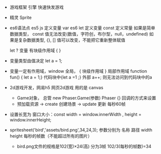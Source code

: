 -   游戏框架 引擎 快速快发游戏
-   精灵 Sprite
-   es6语法点
    es5 js 定义变量 var
    es6 let 定义变量
        const 定义常量
    如果是简单数据类型， const 值无法改变(数值，字符创，布尔型，null，undefined)
    如果是复杂数据类型, {}, [] 值可以改变，不能把它重新整体赋值

    let ? 变量 有块级作用域 { }
-   变量类型由值决定 let a = 1;
-   变量一定有作用域，window 全局， { 块级作用域 } 局部作用域 function fun() { let a = 1;}
    代码块中{let a =1 ;} 外部 a++; 则无法访问到代码块中的a

-   2d游戏开发，网易h5
    网页2d游戏 用的是 canvas
    -   Game对象， 总管
        new Phaser.Game(参数)  Phaser {}
        回调的方式来设置
    -   预加载资源 -> create 创建场景 -> update 更新 每秒60帧
-   设置长宽为 窗口大小：const width = window.innerWidth , height = window.innerHeight;
-   spritesheet('bird','assets/bird.png',34,24,3); 参数分别为 名称 路径 width height 每秒的帧数（不能超过所有的图片）
    -   bird.png文件的规格是102(宽)×24(高) 分为3帧 102/3(每秒的帧数)=34 